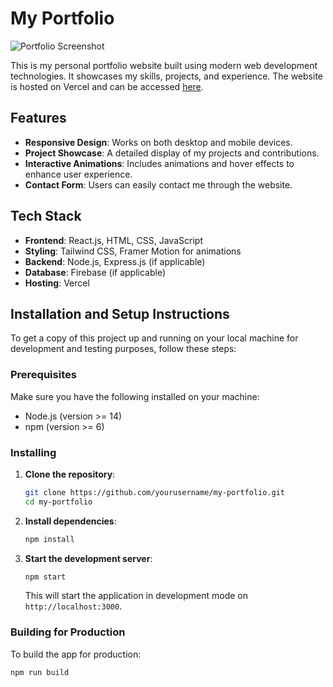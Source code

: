 # My Portfolio

![Portfolio Screenshot](https://my-portfolio-three-chi-13.vercel.app/portfolio-screenshot.png)

This is my personal portfolio website built using modern web development technologies. It showcases my skills, projects, and experience. The website is hosted on Vercel and can be accessed [here](https://my-portfolio-three-chi-13.vercel.app).

## Features

- **Responsive Design**: Works on both desktop and mobile devices.
- **Project Showcase**: A detailed display of my projects and contributions.
- **Interactive Animations**: Includes animations and hover effects to enhance user experience.
- **Contact Form**: Users can easily contact me through the website.

## Tech Stack

- **Frontend**: React.js, HTML, CSS, JavaScript
- **Styling**: Tailwind CSS, Framer Motion for animations
- **Backend**: Node.js, Express.js (if applicable)
- **Database**: Firebase (if applicable)
- **Hosting**: Vercel

## Installation and Setup Instructions

To get a copy of this project up and running on your local machine for development and testing purposes, follow these steps:

### Prerequisites

Make sure you have the following installed on your machine:

- Node.js (version >= 14)
- npm (version >= 6)

### Installing

1. **Clone the repository**:
    ```bash
    git clone https://github.com/yourusername/my-portfolio.git
    cd my-portfolio
    ```

2. **Install dependencies**:
    ```bash
    npm install
    ```

3. **Start the development server**:
    ```bash
    npm start
    ```
   This will start the application in development mode on `http://localhost:3000`.

### Building for Production

To build the app for production:

```bash
npm run build
